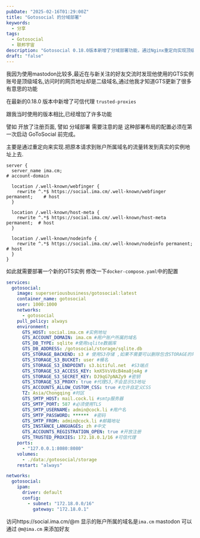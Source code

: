 ```yaml
---
pubDate: "2025-02-16T01:29:00Z"
title: "Gotosocial 的分域部署"
keywords:
  - 分享
tags:
  - Gotosocial
  - 联邦宇宙
description: "Gotosocial 0.18.0版本新增了分域部署功能，通过Nginx重定向实现顶级域名与二级域名的分离。部署时需在首次启动前配置`docker-compose.yaml`，设置实例地址、账户域名、数据库类型、存储后端等参数，并确保可信代理和开放注册等功能的正确配置。"
draft: "false"
---
```


我因为使用mastodon比较多,最近在与新关注的好友交流时发现他使用的GTS实例账号是顶级域名,访问时的网页地址却是二级域名,通过他我才知道GTS更新了很多有意思的功能

在最新的0.18.0 版本中新增了可信代理 `trusted-proxies`

跟我当时使用的版本相比,已经增加了许多功能

譬如 开放了注册页面, 譬如 分域部署 
需要注意的是 这种部署布局的配置必须在第一次启动 GoToSocial 前完成。

主要是通过重定向来实现.把原本请求到账户所属域名的流量转发到真实的实例地址上去.

```nginx
server {
  server_name ima.cm;                                                      # account-domain

  location /.well-known/webfinger {
    rewrite ^.*$ https://social.ima.cm/.well-known/webfinger permanent;    # host
  }

  location /.well-known/host-meta {
    rewrite ^.*$ https://social.ima.cm/.well-known/host-meta permanent;  # host
  }

  location /.well-known/nodeinfo {
    rewrite ^.*$ https://social.ima.cm/.well-known/nodeinfo permanent;   # host
  }
}
```

如此就需要部署一个新的GTS实例
修改一下`docker-compose.yaml`中的配置

```yaml
services:
  gotosocial:
    image: superseriousbusiness/gotosocial:latest
    container_name: gotosocial
    user: 1000:1000
    networks:
      - gotosocial
    pull_policy: always  
    environment:
      GTS_HOST: social.ima.cm #实例地址
      GTS_ACCOUNT_DOMAIN: ima.cm #用户账户所属的域名
      GTS_DB_TYPE: sqlite #使用sqlite数据库
      GTS_DB_ADDRESS: /gotosocial/storage/sqlite.db
      GTS_STORAGE_BACKEND: s3 # 使用S3存储 ,如果不需要可以删除包含STORAGE的环境变量
      GTS_STORAGE_S3_BUCKET: user #桶名
      GTS_STORAGE_S3_ENDPOINT: s3.bitiful.net  #S3端点
      GTS_STORAGE_S3_ACCESS_KEY: kmX5VsV8cB4ma8jeAg #
      GTS_STORAGE_S3_SECRET_KEY: DJ9qG7pNAZy9 #密钥
      GTS_STORAGE_S3_PROXY: true #代理S3,不会显示S3地址
      GTS_ACCOUNTS_ALLOW_CUSTOM_CSS: true #允许自定义CSS
      TZ: Asia/Chongqing #时区
      GTS_SMTP_HOST: mail.cock.li #smtp服务器
      GTS_SMTP_PORT: 587 #必须使用TLS
      GTS_SMTP_USERNAME: admin@cock.li #用户名
      GTS_SMTP_PASSWORD: ******  #密码
      GTS_SMTP_FROM: admin@cock.li #邮箱地址
      GTS_INSTANCE_LANGUAGES: zh #中文
      GTS_ACCOUNTS_REGISTRATION_OPEN: true #开放注册
      GTS_TRUSTED_PROXIES: 172.18.0.1/16 #可信代理
    ports:
      - "127.0.0.1:8080:8080"
    volumes:
      - ./data:/gotosocial/storage
    restart: "always"

networks:
  gotosocial:
    ipam:
      driver: default
      config:
        - subnet: "172.18.0.0/16"
          gateway: "172.18.0.1"
```



访问https://social.ima.cm/@m
显示的账户所属的域名是`ima.cm`
mastodon 可以通过 `@m@ima.cm` 来添加好友